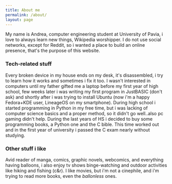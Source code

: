 ```yaml
---
title: About me
permalink: /about/
layout: page
---
```


My name is Andrea, computer engineering student at University of Pavia, i love to always learn new things, Wikipedia worshipper.
I do not use social networks, except for Reddit, so i wanted a place to build an online presence, that's the purpose of this website.

### Tech-related stuff
Every broken device in my house ends on my desk, it's disassembled, i try to learn how it works and sometimes i fix it too.
I wasn't interested in computers until my father gifted me a laptop before my first year of high school, few weeks later i was writing my first program in JustBASIC (don't ask) and shortly after i was trying to install Ubuntu (now i'm a happy Fedora+KDE user, LineageOS on my smartphone). During high school i started programming in Python in my free time, but i was lacking of computer science basics and a proper method, so it didn't go well..also pc gaming didn't help. During the last years of HS i decided to buy some programming books, a Python one and the C bible. This time worked out and in the first year of university i passed the C exam nearly without studying.

### Other stuff i like
Avid reader of manga, comics, graphic novels, webcomics, and everything having balloons, i also enjoy tv shows binge-watching and outdoor activities like hiking and fishing (c&r). I like movies, but i'm not a cinephile, and i'm trying to read more books, even the *ballonless* ones.
